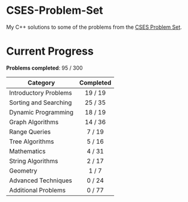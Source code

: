 # CSES-Problem-Set

My C++ solutions to some of the problems from the [CSES Problem Set](https://cses.fi/problemset/).

# Current Progress

**Problems completed**: 95 / 300

| Category              | Completed |
| --------------------- | :-------: |
| Introductory Problems |  19 / 19  |
| Sorting and Searching |  25 / 35  |
| Dynamic Programming   |  18 / 19  |
| Graph Algorithms      |  14 / 36  |
| Range Queries         |  7 / 19   |
| Tree Algorithms       |  5 / 16   |
| Mathematics           |  4 / 31   |
| String Algorithms     |  2 / 17   |
| Geometry              |  1 / 7    |
| Advanced Techniques   |  0 / 24   |
| Additional Problems   |  0 / 77   |